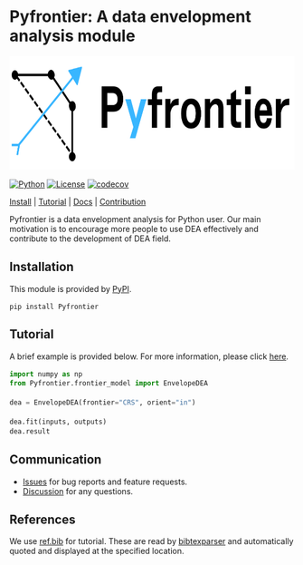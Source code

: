 # Pyfrontier: A data envelopment analysis module

<div align="center"><img src="./images/logo.png" height="200"/></div>

[![Python](https://img.shields.io/badge/Python-3.8%20%7C%203.9%20%7C%203.10%20%20%7C3.11%20-blue)](https://codecov.io/gh/NibuTake/PyDEA)
[![License](https://img.shields.io/github/license/NibuTake/PyDEA?color=blue)](LICENSE)
[![codecov](https://codecov.io/gh/NibuTake/PyDEA/branch/main/graph/badge.svg?token=EL44JBAYOT)](https://codecov.io/gh/NibuTake/PyDEA)

[Install](#installation) | [Tutorial](https://nibutake.github.io/PyDEA/tutorials/index.html#) | [Docs](https://nibutake.github.io/PyDEA/index.html) | [Contribution](./CONTRIBUTING.md)

Pyfrontier is a data envelopment analysis for Python user. Our main motivation is to encourage more people to use DEA effectively and contribute to the development of DEA field.

## Installation

This module is provided by [PyPI](https://pypi.org/project/Pyfrontier/).

```
pip install Pyfrontier
```

## Tutorial

A brief example is provided below. For more information, please click [here](https://nibutake.github.io/PyDEA/tutorials/index.html#).

```python
import numpy as np
from Pyfrontier.frontier_model import EnvelopeDEA

dea = EnvelopeDEA(frontier="CRS", orient="in")

dea.fit(inputs, outputs)
dea.result
```

## Communication

- [Issues](https://github.com/NibuTake/PyDEA/issues) for bug reports and feature requests.
- [Discussion](https://github.com/NibuTake/PyDEA/discussions) for any questions.

## References

We use [ref.bib](./tutorials/ref.bib) for tutorial.
These are read by [bibtexparser](https://bibtexparser.readthedocs.io/en/master/) and automatically quoted and displayed at the specified location.
